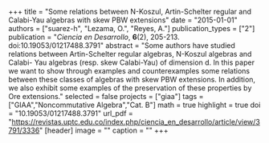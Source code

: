 +++
title = "Some relations between N-Koszul, Artin-Schelter regular and Calabi-Yau algebras with skew PBW extensions"
date = "2015-01-01"
authors = ["suarez-h", "Lezama, O.", "Reyes, A."]
publication_types = ["2"]
publication = "*Ciencia en Desarrollo*, **6**(2), 205-213. doi:10.19053/01217488.3791"
abstract = "Some authors have studied relations between Artin-Schelter regular algebras, N-Koszul algebras and Calabi- Yau algebras (resp. skew Calabi-Yau) of dimension d. In this paper we want to show through examples and counterexamples some relations between these classes of algebras with skew PBW extensions. In addition, we also exhibit some examples of the preservation of these properties by Ore extensions."
selected = false
projects = ["giaa"]
tags = ["GIAA","Noncommutative Algebra","Cat. B"]
math = true
highlight = true
doi = "10.19053/01217488.3791"
url_pdf = "https://revistas.uptc.edu.co/index.php/ciencia_en_desarrollo/article/view/3791/3336"
[header]
image = ""
caption = ""
+++
